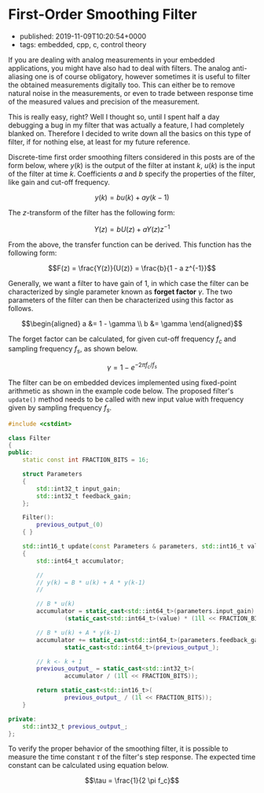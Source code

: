# First-Order Smoothing Filter
- published: 2019-11-09T10:20:54+0000
- tags: embedded, cpp, c, control theory

If you are dealing with analog measurements in your embedded applications, you
might have also had to deal with filters. The analog anti-aliasing one is of
course obligatory, however sometimes it is useful to filter the obtained
measurements digitally too. This can either be to remove natural noise in the
measurements, or even to trade between response time of the measured values and
precision of the measurement.

This is really easy, right? Well I thought so, until I spent half a day
debugging a bug in my filter that was actually a feature, I had completely
blanked on. Therefore I decided to write down all the basics on this type of
filter, if for nothing else, at least for my future reference.

Discrete-time first order smoothing filters considered in this posts are of the
form below, where $`y(k)`$ is the output of the filter at instant $`k`$,
$`u(k)`$ is the input of the filter at time $`k`$. Coefficients $`a`$ and $`b`$
specify the properties of the filter, like gain and cut-off frequency.

```math
y(k) = b u(k) + a y(k-1)
```

The $`z`$-transform of the filter has the following form:

```math
Y(z) = b U(z) + a Y(z) z^{-1}
```

From the above, the transfer function can be derived. This function has the
following form:

```math
F(z) = \frac{Y(z)}{U(z)} = \frac{b}{1 - a z^{-1}}
```

Generally, we want a filter to have gain of $`1`$, in which case the filter can
be characterized by single parameter known as **forget factor**  $`\gamma`$.
The two parameters of the filter can then be characterized using this factor as
follows.

```math
\begin{aligned}
    a &= 1 - \gamma \\
    b &= \gamma
\end{aligned}
```

The forget factor can be calculated, for given cut-off frequency $`f_c`$ and
sampling frequency $`f_s`$, as shown below.

```math
\gamma = 1 - e^{-2 \pi f_c / f_s}
```

The filter can be on embedded devices implemented using fixed-point arithmetic
as shown in the example code below. The proposed filter's `update()` method
needs to be called with new input value with frequency given by sampling
frequency $`f_s`$.

```cpp
#include <cstdint>

class Filter
{
public:
    static const int FRACTION_BITS = 16;

    struct Parameters
    {
        std::int32_t input_gain;
        std::int32_t feedback_gain;
    };

    Filter():
        previous_output_(0)
    { }

    std::int16_t update(const Parameters & parameters, std::int16_t value)
    {
        std::int64_t accumulator;

        //
        // y(k) = B * u(k) + A * y(k-1)
        //

        // B * u(k)
        accumulator = static_cast<std::int64_t>(parameters.input_gain) *
                (static_cast<std::int64_t>(value) * (1ll << FRACTION_BITS));

        // B * u(k) + A * y(k-1)
        accumulator += static_cast<std::int64_t>(parameters.feedback_gain) *
                static_cast<std::int64_t>(previous_output_);

        // k <- k + 1
        previous_output_ = static_cast<std::int32_t>(
                accumulator / (1ll << FRACTION_BITS));

        return static_cast<std::int16_t>(
                previous_output_ / (1l << FRACTION_BITS));
    }

private:
    std::int32_t previous_output_;
};
```

To verify the proper behavior of the smoothing filter, it is possible to measure
the time constant $`\tau`$ of the filter's step response. The expected time
constant can be calculated using equation below.

```math
\tau = \frac{1}{2 \pi f_c}
```
